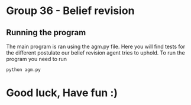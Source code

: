 # Group 36 - Belief revision
## Running the program
The main program is ran using the agm.py file. Here you will find tests for the different postulate our belief revision agent tries to uphold. To run the program you need to run

``
python agm.py
``

# Good luck, Have fun :) 